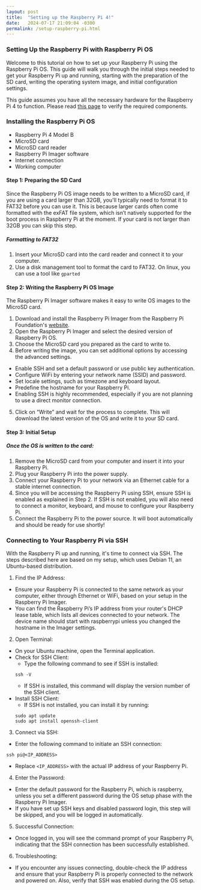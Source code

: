 ```yaml
---
layout: post
title:  "Setting up the Raspberry Pi 4!"
date:   2024-07-17 21:09:04 -0300
permalink: /setup-raspberry-pi.html
---
```



### Setting Up the Raspberry Pi with Raspberry Pi OS

Welcome to this tutorial on how to set up your Raspberry Pi using the Raspberry Pi OS. This guide will walk you through the initial steps needed to get your Raspberry Pi up and running, starting with the preparation of the SD card, writing the operating system image, and initial configuration settings.

This guide assumes you have all the necessary hardware for the Raspberry Pi 4 to function. Please read [this page](/getting-started.html) to verify the required components.

### Installing the Raspberry Pi OS

* Raspberry Pi 4 Model B
* MicroSD card
* MicroSD card reader
* Raspberry Pi Imager software
* Internet connection
* Working computer

#### Step 1: Preparing the SD Card

Since the Raspberry Pi OS image needs to be written to a MicroSD card, if you are using a card larger than 32GB, you'll typically need to format it to FAT32 before you can use it. This is because larger cards often come formatted with the exFAT file system, which isn’t natively supported for the boot process in Raspberry Pi at the moment. If your card is not larger than 32GB you can skip this step.

##### **Formatting to FAT32**
1. Insert your MicroSD card into the card reader and connect it to your computer.
2. Use a disk management tool to format the card to FAT32. On linux, you can use a tool like `gparted`

#### Step 2: Writing the Raspberry Pi OS Image

The Raspberry Pi Imager software makes it easy to write OS images to the MicroSD card.
1. Download and install the Raspberry Pi Imager from the Raspberry Pi Foundation's [website][website].
2. Open the Raspberry Pi Imager and select the desired version of Raspberry Pi OS.
3. Choose the MicroSD card you prepared as the card to write to.
4. Before writing the image, you can set additional options by accessing the advanced settings.
* Enable SSH and set a default password or use public key authentication.
* Configure WiFi by entering your network name (SSID) and password.
* Set locale settings, such as timezone and keyboard layout.
* Predefine the hostname for your Raspberry Pi.
* Enabling SSH is highly recommended, especially if you are not planning to use a direct monitor connection.
5. Click on “Write” and wait for the process to complete. This will download the latest version of the OS and write it to your SD card.

#### Step 3: Initial Setup

##### **Once the OS is written to the card:**
1. Remove the MicroSD card from your computer and insert it into your Raspberry Pi.
2. Plug your Raspberry Pi into the power supply.
3. Connect your Raspberry Pi to your network via an Ethernet cable for a stable internet connection.
4. Since you will be accessing the Raspberry Pi using SSH, ensure SSH is enabled as explained in Step 2. If SSH is not enabled, you will also need to connect a monitor, keyboard, and mouse to configure your Raspberry Pi.
5. Connect the Raspberry Pi to the power source. It will boot automatically and should be ready for use shortly!

### Connecting to Your Raspberry Pi via SSH

With the Raspberry Pi up and running, it's time to connect via SSH. The steps described here are based on my setup, which uses Debian 11, an Ubuntu-based distribution.

1. Find the IP Address:
* Ensure your Raspberry Pi is connected to the same network as your computer, either through Ethernet or WiFi, based on your setup in the Raspberry Pi Imager.
* You can find the Raspberry Pi’s IP address from your router's DHCP lease table, which lists all devices connected to your network. The device name should start with raspberrypi unless you changed the hostname in the Imager settings.

2. Open Terminal:
* On your Ubuntu machine, open the Terminal application.
* Check for SSH Client:
  * Type the following command to see if SSH is installed:
  ```
  ssh -V
  ```
  * If SSH is installed, this command will display the version number of the SSH client.
* Install SSH Client:
  * If SSH is not installed, you can install it by running:
  ```
  sudo apt update
  sudo apt install openssh-client
  ``` 

3. Connect via SSH:
* Enter the following command to initiate an SSH connection:
```
ssh pi@<IP_ADDRESS>
```
* Replace `<IP_ADDRESS>` with the actual IP address of your Raspberry Pi.

4. Enter the Password:
* Enter the default password for the Raspberry Pi, which is raspberry, unless you set a different password during the OS setup phase with the Raspberry Pi Imager.
* If you have set up SSH keys and disabled password login, this step will be skipped, and you will be logged in automatically.

5. Successful Connection:
* Once logged in, you will see the command prompt of your Raspberry Pi, indicating that the SSH connection has been successfully established.

6. Troubleshooting:
* If you encounter any issues connecting, double-check the IP address and ensure that your Raspberry Pi is properly connected to the network and powered on. Also, verify that SSH was enabled during the OS setup.


[website]: https://www.raspberrypi.com/software/